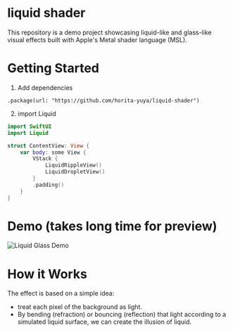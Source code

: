 # liquid shader

This repository is a demo project showcasing liquid-like and glass-like visual effects built with Apple's Metal shader language (MSL).

# Getting Started

1. Add dependencies
```
.package(url: "https://github.com/horita-yuya/liquid-shader")
```

2. import Liquid
```swift
import SwiftUI
import Liquid

struct ContentView: View {
    var body: some View {
        VStack {
            LiquidRippleView()
            LiquidDropletView()
        }
        .padding()
    }
}
```

# Demo (takes long time for preview)

![Liquid Glass Demo](./docs/demo.gif)

# How it Works

The effect is based on a simple idea: 
- treat each pixel of the background as light.
- By bending (refraction) or bouncing (reflection) that light according to a simulated liquid surface, we can create the illusion of liquid.
